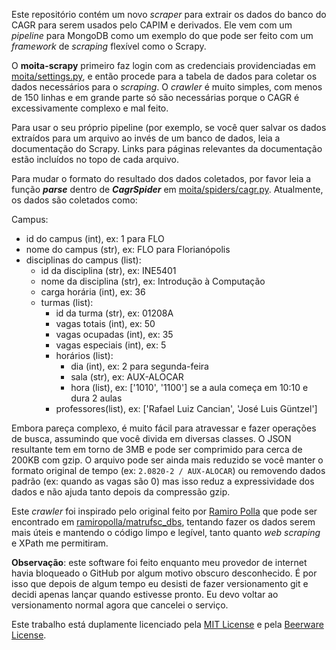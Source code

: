 Este repositório contém um novo *scraper* para extrair os dados do banco do CAGR para serem usados pelo CAPIM e
derivados. Ele vem com um *pipeline* para MongoDB como um exemplo do que pode ser feito com um *framework* de *scraping*
flexível como o Scrapy.

O **moita-scrapy** primeiro faz login com as credenciais providenciadas em [moita/settings.py](moita/settings.py), e
então procede para a tabela de dados para coletar os dados necessários para o *scraping*. O *crawler* é muito simples,
com menos de 150 linhas e em grande parte só são necessárias porque o CAGR é excessivamente complexo e mal feito.

Para usar o seu próprio pipeline (por exemplo, se você quer salvar os dados extraídos para um arquivo ao invés de um
banco de dados, leia a documentação do Scrapy. Links para páginas relevantes da documentação estão incluídos no topo de
cada arquivo.

Para mudar o formato do resultado dos dados coletados, por favor leia a função ***parse*** dentro de ***CagrSpider*** em 
[moita/spiders/cagr.py](moita/spiders/cagr.py). Atualmente, os dados são coletados como:

Campus:
- id do campus (int), ex: 1 para FLO
- nome do campus (str), ex: FLO para Florianópolis
- disciplinas do campus (list):
  - id da disciplina (str), ex: INE5401
  - nome da disciplina (str), ex: Introdução à Computação
  - carga horária (int), ex: 36
  - turmas (list):
    - id da turma (str), ex: 01208A
    - vagas totais (int), ex: 50
    - vagas ocupadas (int), ex: 35
    - vagas especiais (int), ex: 5
    - horários (list):
      - dia (int), ex: 2 para segunda-feira
      - sala (str), ex: AUX-ALOCAR
      - hora (list), ex: ['1010', '1100'] se a aula começa em 10:10 e dura 2 aulas
    - professores(list), ex: ['Rafael Luiz Cancian', 'José Luis Güntzel']

Embora pareça complexo, é muito fácil para atravessar e fazer operações de busca, assumindo que você divida em diversas
classes. O JSON resultante tem em torno de 3MB e pode ser comprimido para cerca de 200KB com gzip. O arquivo pode ser
ainda mais reduzido se você manter o formato original de tempo (ex: `2.0820-2 / AUX-ALOCAR`) ou removendo dados padrão
(ex: quando as vagas são 0) mas isso reduz a expressividade dos dados e não ajuda tanto depois da compressão gzip.

Este *crawler* foi inspirado pelo original feito por [Ramiro Polla](@ramiropolla) que pode ser encontrado em 
[ramiropolla/matrufsc_dbs](https://github.com/ramiropolla/matrufsc_dbs), tentando fazer os dados serem mais úteis e
mantendo o código limpo e legível, tanto quanto *web scraping* e XPath me permitiram.

**Observação**: este software foi feito enquanto meu provedor de internet havia bloqueado o GitHub por algum motivo
obscuro desconhecido. É por isso que depois de algum tempo eu desisti de fazer versionamento git e decidi apenas lançar
quando estivesse pronto. Eu devo voltar ao versionamento normal agora que cancelei o serviço.

Este trabalho está duplamente licenciado pela [MIT License](https://tldrlegal.com/license/mit-license) e pela
[Beerware License](https://tldrlegal.com/license/beerware-license).